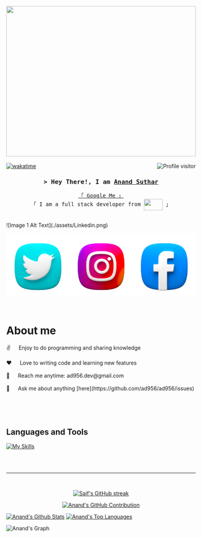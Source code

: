 <p align="center">
  <a href="https://github.com/ad956"><img height="400px" width="100%" src="https://user-images.githubusercontent.com/74038190/225813708-98b745f2-7d22-48cf-9150-083f1b00d6c9.gif"></a>
</p>

<a href="https://komarev.com/ghpvc/?username=ad956">
  <img align="right" src="https://komarev.com/ghpvc/?username=ad956&label=Visitors&color=0e75b6&style=flat" alt="Profile visitor" />
</a>

[![wakatime](https://wakatime.com/badge/user/018ca6f5-ed20-4167-a56f-0ceefd84c7d0.svg)](https://wakatime.com/@018ca6f5-ed20-4167-a56f-0ceefd84c7d0)

<!-- Intro  -->
<h3 align="center">
        <samp>&gt; Hey There!, I am
                <b><a target="_blank" href="https://ad956.com">Anand Suthar</a></b>
        </samp>
</h3>

<p align="center"> 
  <samp>
    <a href="https://www.google.com/search?q=Anand+Suthar">「 Google Me 」</a>
    <br>
    「 I am a full stack developer from <b><img align="center" src="https://www.freepnglogos.com/uploads/indian-flag-png/indian-flag-india-day-background-png-image-download-5.png" height="30" width="50" /> </b> 」
    <br>
    <br>
  </samp>
</p>
   ![Image 1 Alt Text](./assets/Linkedin.png)
<p align="center" style="display: flex; justify-content: center; align-items: center;">
  <!-- <a href="https://github.com/ad956" target="blank">
    <img src="https://img.shields.io/badge/Website-DC143C?style=for-the-badge&logo=medium&logoColor=white" alt="ad956" height="30" width="50" />
  </a> -->
  <a href="https://www.linkedin.com/in/anand-suthar-72133b208" target="_blank">

  </a>
  <a href="https://twitter.com/_ad956" target="_blank">
    <img src="./assets/Twitter.png" />
  </a>
  <a href="https://instagram.com/_anu_956" target="_blank">
    <img src="./assets/Instagram.png" alt="ad956" />
  </a> 
  <a href="https://www.facebook.com/ad956/" target="_blank">
    <img src="./assets/Facebook.png" alt="ad956" />
  </a> 
</p>
<br />

<!-- About Section -->

# About me
<p>
 ✌️ &emsp; Enjoy to do programming and sharing knowledge <br/><br/>
 ❤️ &emsp; Love to writing code and learning new features<br/><br/>
 📧 &emsp; Reach me anytime: ad956.dev@gmail.com<br/><br/>
 💬 &emsp; Ask me about anything [here](https://github.com/ad956/ad956/issues)
</p>

<br/>
<br/>
<br/>

## Languages and Tools

[![My Skills](https://skillicons.dev/icons?i=mongodb,expressjs,react,nodejs,nestjs,tailwind,redux,js,ts,flutter,dart,mysql,git,androidstudio,docker,googlecloud,firebase,redis,graphql,linux,nginx,github,cpp&perline=10&theme=dark)](https://skillicons.dev#gh-dark-mode-only)

<br/>
<br/>
<hr/>
<br/>

<p align="center">
  <a href="https://github.com/ad956">
    <img src="https://github-readme-streak-stats.herokuapp.com/?user=ad956&theme=radical&border=7F3FBF&background=0D1117" alt="Saif's GitHub streak"/>
  </a>
</p>

<p align="center">
  <a href="https://github.com/ad956">
    <img src="https://github-profile-summary-cards.vercel.app/api/cards/profile-details?username=ad956&theme=radical" alt="Anand's GitHub Contribution"/>
  </a>
</p>

<a> 
    <a href="https://github.com/ad956"><img alt="Anand's Github Stats" src="https://denvercoder1-github-readme-stats.vercel.app/api?username=ad956&show_icons=true&count_private=true&theme=react&border_color=7F3FBF&bg_color=0D1117&title_color=F85D7F&icon_color=F8D866" height="192px" width="49.5%"/></a>
  <a href="https://github.com/ad956"><img alt="Anand's Top Languages" src="https://denvercoder1-github-readme-stats.vercel.app/api/top-langs/?username=ad956&langs_count=8&layout=compact&theme=react&border_color=7F3FBF&bg_color=0D1117&title_color=F85D7F&icon_color=F8D866" height="192px" width="49.5%"/></a>
  <br/>
</a>

![Anand's Graph](https://github-readme-activity-graph.vercel.app/graph?username=ad956&custom_title=Anand%20Suthar's%20GitHub%20Activity%20Graph&bg_color=0D1117&color=7F3FBF&line=7F3FBF&point=7F3FBF&area_color=FFFFFF&title_color=FFFFFF&area=true)
